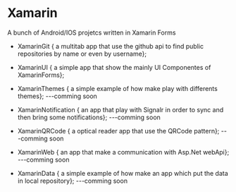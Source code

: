 # Xamarin
A bunch of Android/IOS projetcs written in Xamarin Forms

 * XamarinGit { a multitab app that use the github api to find public repositories by name or even by username};
 
 * XamarinUI { a simple app that show the mainly UI Componentes of XamarinForms}; 
 
 * XamarinThemes { a simple example of how make play with differents themes}; ---comming soon
 
 * XamarinNotification { an app that play with Signalr in order to sync and then bring some notifications}; ---comming soon
 
 * XamarinQRCode { a optical reader app that use the QRCode pattern}; ---comming soon
 
 * XamarinWeb { an app that make a communication with Asp.Net webApi}; ---comming soon
 
 * XamarinData { a simple example of how make an app which put the data in local repository}; ---comming soon
